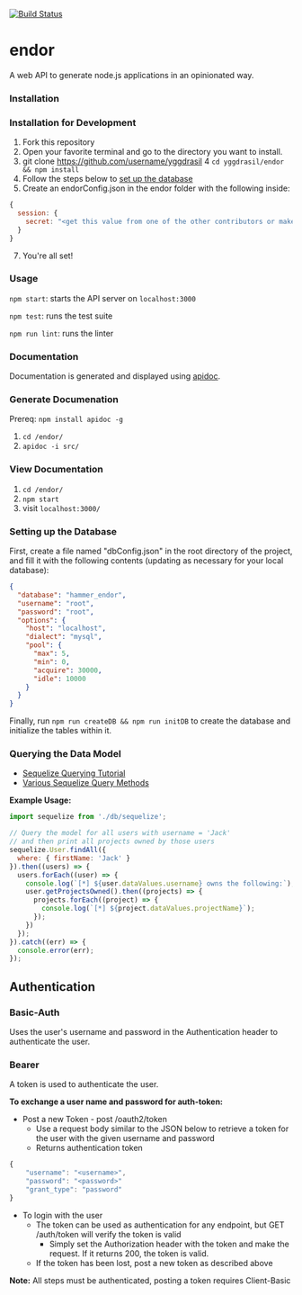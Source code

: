 [![Build Status](https://travis-ci.org/hammer-io/yggdrasil.svg?branch=master)](https://travis-ci.org/hammer-io/yggdrasil)

# endor
A web API to generate node.js applications in an opinionated way.

### Installation

### Installation for Development
1. Fork this repository
2. Open your favorite terminal and go to the directory you want to install.
3. git clone https://github.com/username/yggdrasil
4 `cd yggdrasil/endor && npm install`
5. Follow the steps below to [set up the database](#setting-up-the-database)
6. Create an endorConfig.json in the endor folder with the following inside:
```javascript
{
  session: {
    secret: "<get this value from one of the other contributors or make your own for local development>"
  }
}
```

7. You're all set!

### Usage
`npm start`: starts the API server on `localhost:3000`

`npm test`: runs the test suite

`npm run lint`: runs the linter


### Documentation

Documentation is generated and displayed using [apidoc](http://apidocjs.com/).

### Generate Documenation
Prereq: `npm install apidoc -g`
1. `cd /endor/`
2. `apidoc -i src/`

### View Documentation
1. `cd /endor/`
2. `npm start`
3. visit `localhost:3000/`



### Setting up the Database

First, create a file named "dbConfig.json" in the root directory of the project,
and fill it with the following contents (updating as necessary for your local database):

```json
{
  "database": "hammer_endor",
  "username": "root",
  "password": "root",
  "options": {
    "host": "localhost",
    "dialect": "mysql",
    "pool": {
      "max": 5,
      "min": 0,
      "acquire": 30000,
      "idle": 10000
    }
  }
}
```

Finally, run `npm run createDB && npm run initDB` to create the database and
initialize the tables within it.

### Querying the Data Model

- [Sequelize Querying Tutorial](http://docs.sequelizejs.com/manual/tutorial/querying.html)
- [Various Sequelize Query Methods](http://docs.sequelizejs.com/class/lib/model.js~Model.html)

**Example Usage:**

```javascript
import sequelize from './db/sequelize';

// Query the model for all users with username = 'Jack'
// and then print all projects owned by those users
sequelize.User.findAll({
  where: { firstName: 'Jack' }
}).then((users) => {
  users.forEach((user) => {
    console.log(`[*] ${user.dataValues.username} owns the following:`);
    user.getProjectsOwned().then((projects) => {
      projects.forEach((project) => {
        console.log(`[*] ${project.dataValues.projectName}`);
      });
    })
  });
}).catch((err) => {
  console.error(err);
});
```

## Authentication

### Basic-Auth
Uses the user's username and password in the Authentication header to authenticate
the user.

### Bearer
A token is used to authenticate the user.

**To exchange a user name and password for auth-token:**
       
* Post a new Token - post /oauth2/token
    - Use a request body similar to the JSON below to retrieve a token for the user with the given username and password 
    - Returns authentication token
```javascript
{
    "username": "<username>",
    "password": "<password>"
    "grant_type": "password"
} 
```
* To login with the user
    - The token can be used as authentication for any endpoint, but GET /auth/token will verify the token is valid
        - Simply set the Authorization header with the token and make the request.  If it returns 200, the token is valid.
    - If the token has been lost, post a new token as described above

**Note:** All steps must be authenticated, posting a token requires Client-Basic
